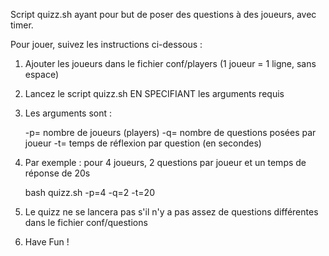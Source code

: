 Script quizz.sh ayant pour but de poser des questions à des joueurs, avec timer.


Pour jouer, suivez les instructions ci-dessous :

1. Ajouter les joueurs dans le fichier conf/players  (1 joueur = 1 ligne, sans espace)

2. Lancez le script quizz.sh EN SPECIFIANT les arguments requis

3. Les arguments sont :

	-p=	nombre de joueurs (players)
	-q=	nombre de questions posées par joueur
	-t=	temps de réflexion par question (en secondes)

4. Par exemple : pour 4 joueurs, 2 questions par joueur et un temps de réponse de 20s

	bash quizz.sh -p=4 -q=2 -t=20

5. Le quizz ne se lancera pas s'il n'y a pas assez de questions différentes dans le fichier conf/questions

6. Have Fun !
